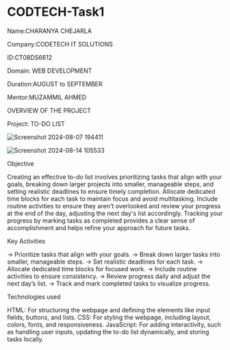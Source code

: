 
# CODTECH-Task1
Name:CHARANYA CHEJARLA

Company:CODETECH IT SOLUTIONS

ID:CT08DS6612

Domain: WEB DEVELOPMENT

Duration:AUGUST to SEPTEMBER

Mentor:MUZAMMIL AHMED

OVERVIEW OF THE PROJECT

Project: TO-DO LIST 

![Screenshot 2024-08-07 194411](https://github.com/user-attachments/assets/73b944a2-2fa4-46f1-9e4c-bb59225ac6c1)

![Screenshot 2024-08-14 105533](https://github.com/user-attachments/assets/e515b022-1474-49ac-a815-ffd667ccb9ef)

Objective

Creating an effective to-do list involves prioritizing tasks that align with your goals, breaking down larger projects into smaller, manageable steps, and setting realistic deadlines to ensure timely completion. Allocate dedicated time blocks for each task to maintain focus and avoid multitasking. Include routine activities to ensure they aren't overlooked and review your progress at the end of the day, adjusting the next day's list accordingly. Tracking your progress by marking tasks as completed provides a clear sense of accomplishment and helps refine your approach for future tasks.

Key Activities

-> Prioritize tasks that align with your goals.
-> Break down larger tasks into smaller, manageable steps.
-> Set realistic deadlines for each task.
-> Allocate dedicated time blocks for focused work.
-> Include routine activities to ensure consistency.
-> Review progress daily and adjust the next day’s list.
-> Track and mark completed tasks to visualize progress.

Technologies used

HTML: For structuring the webpage and defining the elements like input fields, buttons, and lists.
CSS: For styling the webpage, including layout, colors, fonts, and responsiveness.
JavaScript: For adding interactivity, such as handling user inputs, updating the to-do list dynamically, and storing tasks locally.




